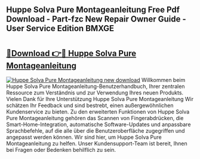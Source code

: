 ## Huppe Solva Pure Montageanleitung Free Pdf Download - Part-fzc New Repair Owner Guide - User Service Edition BMXGE

# <h2><a href="http://df70up.blite.top/?on=Huppe+Solva+Pure+Montageanleitung">🔗Download 👉🔴 Huppe Solva Pure Montageanleitung</a></h2>

[![Huppe Solva Pure Montageanleitung new download](https://i.imgur.com/lujVjoI.png)](http://df70up.blite.top/?on=Huppe+Solva+Pure+Montageanleitung)
Willkommen beim Huppe Solva Pure Montageanleitung-Benutzerhandbuch, Ihrer zentralen Ressource zum Verständnis und zur Verwendung Ihres neuen Produkts. Vielen Dank für Ihre Unterstützung Huppe Solva Pure Montageanleitung Wir schätzen Ihr Feedback und sind bestrebt, einen außergewöhnlichen Kundenservice zu bieten. Zu den erweiterten Funktionen von Huppe Solva Pure Montageanleitung gehören das Scannen von Fingerabdrücken, die Smart-Home-Integration, automatische Software-Updates und anpassbare Sprachbefehle, auf die alle über die Benutzeroberfläche zugegriffen und angepasst werden können. Wir sind hier, um Huppe Solva Pure Montageanleitung zu helfen. Unser Kundensupport-Team ist bereit, Ihnen bei Fragen oder Bedenken behilflich zu sein.
